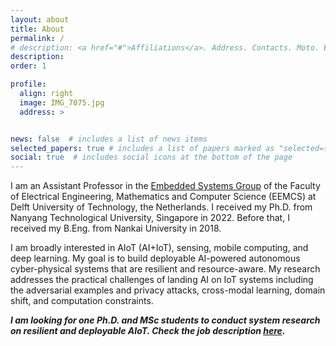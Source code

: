```yaml
---
layout: about
title: About
permalink: /
# description: <a href="#">Affiliations</a>. Address. Contacts. Moto. Etc.
description: 
order: 1

profile:
  align: right
  image: IMG_7075.jpg
  address: >


news: false  # includes a list of news items
selected_papers: true # includes a list of papers marked as "selected={true}"
social: true  # includes social icons at the bottom of the page
---
```


<!-- Write your biography here. Tell the world about yourself. Link to your favorite [subreddit](http://reddit.com){:target="\_blank"}. You can put a picture in, too. The code is already in, just name your picture `prof_pic.jpg` and put it in the `img/` folder.

Put your address / P.O. box / other info right below your picture. You can also disable any these elements by editing `profile` property of the YAML header of your `_pages/about.md`. Edit `_bibliography/papers.bib` and Jekyll will render your [publications page](/al-folio/publications/) automatically.

Link to your social media connections, too. This theme is set up to use [Font Awesome icons](http://fortawesome.github.io/Font-Awesome/){:target="\_blank"} and [Academicons](https://jpswalsh.github.io/academicons/){:target="\_blank"}, like the ones below. Add your Facebook, Twitter, LinkedIn, Google Scholar, or just disable all of them. -->

I am an Assistant Professor in the [Embedded Systems Group](https://www.tudelft.nl/ewi/over-de-faculteit/afdelingen/software-technology/embedded-systems) of the Faculty of Electrical Engineering, Mathematics and Computer Science (EEMCS) at Delft University of Technology, the Netherlands. I received my Ph.D. from Nanyang Technological University, Singapore in 2022. Before that, I received my B.Eng. from Nankai University in 2018.

I am broadly interested in AIoT (AI+IoT), sensing, mobile computing, and deep learning. My goal is to build deployable AI-powered autonomous cyber-physical systems that are resilient and resource-aware. My research addresses the practical challenges of landing AI on IoT systems including the adversarial examples and privacy attacks, cross-modal learning, domain shift, and computation constraints.

***I am looking for one Ph.D. and MSc students to conduct system research on resilient and deployable AIoT. Check the job description [here](https://song-qun.github.io/opening/).***

<!-- My research interests also include exploiting physical knowledge to advance the learning process on embedded devices and developing privacy-preserved AIoT systems. -->